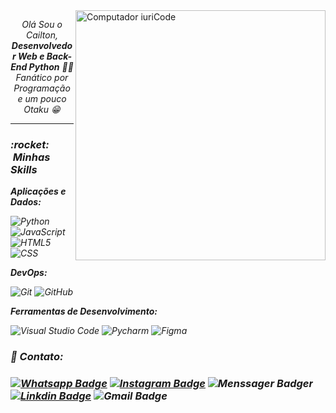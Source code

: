 <img src="https://raw.githubusercontent.com/MicaelliMedeiros/micaellimedeiros/master/image/computer-illustration.png" min-width="400px" max-width="400px" width="400px" align="right" alt="Computador iuriCode">

<p align="center">
    <i>Olá Sou o Cailton, <strong>Desenvolvedor Web e Back-End Python</strong><i> 👋👨
    <br><i>Fanático por Programação e um pouco Otaku<i> 😁
</p>
      
____

<p align="left">
<h3> :rocket: &nbsp;Minhas Skills </h3>

**Aplicações e Dados:**

  ![Python](https://img.shields.io/badge/Python-333333?style=flat&logo=python&logoColor=blue)
  ![JavaScript](https://img.shields.io/badge/-JavaScript-333333?style=flat&logo=javascript)
  ![HTML5](https://img.shields.io/badge/-HTML5-333333?style=flat&logo=HTML5)
  ![CSS](https://img.shields.io/badge/-CSS-333333?style=flat&logo=CSS3&logoColor=1572B6)

**DevOps:**

  ![Git](https://img.shields.io/badge/-Git-333333?style=flat&logo=git)
  ![GitHub](https://img.shields.io/badge/-GitHub-333333?style=flat&logo=github)

**Ferramentas de Desenvolvimento:**

  ![Visual Studio Code](https://img.shields.io/badge/-Visual%20Studio%20Code-333333?style=flat&logo=visual-studio-code&logoColor=007ACC)
  ![Pycharm](https://img.shields.io/badge/Pycharm-333333?style=flat&logo=pycharm&logoColor=green)
  ![Figma](https://img.shields.io/badge/-Figma-333333?style=flat&logo=figma&logoColor=007ACC)
      
<h3> 📱 Contato: <h3>
  
  [![Whatsapp Badge](https://img.shields.io/badge/-WhatsApp-333333?style=flat&logo=whatsapp&logoColor=white)](https://wa.me/557799328936?text=%20)
  [![Instagram Badge](https://img.shields.io/badge/-Instagram-333333?style=flat&logo=Instagram&logoColor=white)](https://www.instagram.com/cailtom_oliveyra02)
  ![Menssager Badger](https://img.shields.io/badge/Messenger-333333?style=flat&logo=messenger&logoColor=white)
  [![Linkdin Badge](https://img.shields.io/badge/-Linkedln-333333?style=flat&logo=linkedin&logoColor=white)](https://www.linkedin.com/in/cailton-oliveira)
  ![Gmail Badge](https://img.shields.io/badge/Gmail-333333?style=flat&logo=gmail&logoColor=white)
      
<br/>
</p>
